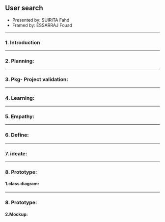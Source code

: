 ## **User search**

- Presented by: SUIRITA Fahd
- Framed by: ESSARRAJ Fouad

---

### **1. Introduction**


---

### **2. Planning:**



---

### **3. Pkg- Project validation:**



---

### **4. Learning:**



---

### **5. Empathy:**



---

### **6. Define:**


---

### **7. ideate:**


---

### **8. Prototype:**
#### **1.class diagram:**

---

### **8. Prototype:**
#### **2.Mockup:**

